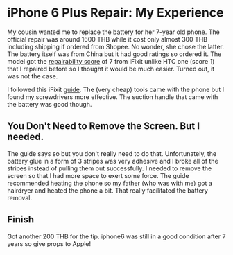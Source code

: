 # iPhone 6 Plus Repair: My Experience

My cousin wanted me to replace the battery for her 7-year old phone. The official repair was around 1600 THB while it cost only almost 300 THB including shipping if ordered from Shopee. No wonder, she chose the latter. The battery itself was from China but it had good ratings so ordered it. The model got the [repairability score](https://www.ifixit.com/Device/iPhone_6_Plus) of 7 from iFixit unlike HTC one (score 1) that I repaired before so I thought it would be much easier. Turned out, it was not the case.

I followed this iFixit [guide](https://www.ifixit.com/Guide/iPhone+6+Plus+Battery+Replacement/29424). The (very cheap) tools came with the phone but I found my screwdrivers more effective. The suction handle that came with the battery was good though.

## You Don't Need to Remove the Screen. But I needed.

The guide says so but you don't really need to do that. Unfortunately, the battery glue in a form of 3 stripes was very adhesive and I broke all of the stripes instead of pulling them out successfully. I needed to remove the screen so that I had more space to exert some force. The guide recommended heating the phone so my father (who was with me) got a hairdryer and heated the phone a bit. That really facilitated the battery removal.

## Finish

Got another 200 THB for the tip. iphone6 was still in a good condition after 7 years so give props to Apple!
